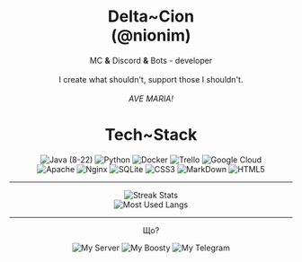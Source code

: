 <H1 align="center"> 
  Delta~Cion
  <br>
  (@nionim)
</H1>

<p align="center">
  MC <b>&</b> Discord <b>&</b> Bots - developer
  <br><br>
  I create what shouldn't, support those I shouldn't.
  <br><br>
  <i>AVE MARIA!</i>
</p>

<H1 align="center"> 
  Tech~Stack 
</H1>

<p align="center" >
  <img alt="Java (8-22)", src="https://img.shields.io/badge/Java-white?style=for-the-badge&logo=openjdk&logoColor=white&logoSize=64&label=%20&labelColor=ff9100&color=242323"> 
  <img alt="Python", src="https://img.shields.io/badge/Python-white?style=for-the-badge&logo=python&logoColor=white&logoSize=64&label=%20&labelColor=4c55a8&color=242323"> 
  <img alt="Docker", src="https://img.shields.io/badge/Docker-white?style=for-the-badge&logo=docker&logoColor=white&logoSize=64&label=%20&labelColor=%23006f82&color=242323"> 
  <img alt="Trello", src="https://img.shields.io/badge/Trello-white?style=for-the-badge&logo=Trello&logoColor=white&logoSize=64&label=%20&labelColor=%23327a87&color=242323"> 
  <img alt="Google Cloud", src="https://img.shields.io/badge/Google_Cloud-white?style=for-the-badge&logo=google-cloud&logoColor=white&logoSize=64&label=%20&labelColor=%2396a4ff&color=242323">
  <br>
  <img alt="Apache", src="https://img.shields.io/badge/Apache-white?style=for-the-badge&logo=apache&logoColor=white&logoSize=64&label=%20&labelColor=%23960000&color=242323"> 
  <img alt="Nginx", src="https://img.shields.io/badge/Nginx-white?style=for-the-badge&logo=nginx&logoColor=white&logoSize=64&label=%20&labelColor=%23009924&color=242323"> 
  <img alt="SQLite", src="https://img.shields.io/badge/SQLite-white?style=for-the-badge&logo=sqlite&logoColor=white&logoSize=64&label=%20&labelColor=%23004599&color=242323"> 
  <img alt="CSS3", src="https://img.shields.io/badge/CSS3-white?style=for-the-badge&logo=css3&logoColor=white&logoSize=64&label=%20&labelColor=%230f66d1&color=242323"> 
  <img alt="MarkDown", src="https://img.shields.io/badge/MarkDown-white?style=for-the-badge&logo=markdown&logoColor=white&logoSize=64&label=%20&labelColor=%23383838&color=242323"> 
  <img alt="HTML5", src="https://img.shields.io/badge/HTML5-white?style=for-the-badge&logo=html5&logoColor=white&logoSize=64&label=%20&labelColor=%23ff6224&color=242323">
</p>

---
<p align="center" >
 <img alt="Streak Stats", src="https://github-readme-streak-stats.herokuapp.com?user=Nionim&theme=gotham&border_radius=6">
  <br>
 <img alt="Most Used Langs", src="https://github-readme-stats.vercel.app/api/top-langs/?username=Nionim&theme=gotham&border_radius=6&include_all_commits=true&count_private=true&layout=compact">
</p>

---

<p align="center">
  Що?
</p>
<p align="center">
  <img alt="My Server" src="https://img.shields.io/badge/My_Server-white?style=for-the-badge&logo=discord&logoColor=white&logoSize=64&label=%20&labelColor=5c32a8&color=242323&link=https%3A%2F%2Fdiscord.gg%2FMEBkvJbe4P">
  <img alt="My Boosty" src="https://img.shields.io/badge/My_Boosty-white?style=for-the-badge&logo=boosty&logoColor=white&logoSize=64&label=%20&labelColor=ed7315&color=242323&link=https%3A%2F%2Fboosty.to%2Fnionim">
  <img alt="My Telegram" src="https://img.shields.io/badge/My_Telegram-white?style=for-the-badge&logo=telegram&logoColor=white&logoSize=64&label=%20&labelColor=00aeff&color=242323&link=https%3A%2F%2Ft.me%2Fprojectviolette">
</p>
